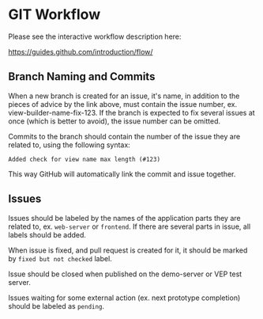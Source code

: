 # GIT Workflow

Please see the interactive workflow description here:

https://guides.github.com/introduction/flow/

## Branch Naming and Commits

When a new branch is created for an issue, it's name, in addition to the pieces of advice by the link above, must contain the issue number, ex. view-builder-name-fix-123. If the branch is expected to fix several issues at once (which is better to avoid), the issue number can be omitted.

Commits to the branch should contain the number of the issue they are related to, using the following syntax:

`Added check for view name max length (#123)`

This way GitHub will automatically link the commit and issue together.

## Issues

Issues should be labeled by the names of the application parts they are related to, ex. `web-server` or `frontend`. If there are several parts in issue, all labels should be added.

When issue is fixed, and pull request is created for it, it should be marked by `fixed but not checked` label.

Issue should be closed when published on the demo-server or VEP test server.

Issues waiting for some external action (ex. next prototype completion) should be labeled as `pending`.